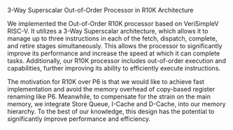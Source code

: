 3-Way Superscalar Out-of-Order Processor in R10K Architecture

We implemented the Out-of-Order R10K processor based on VeriSimpleV RISC-V. It utilizes a 3-Way Superscalar architecture, which allows it to manage up to three instructions in each of the fetch, dispatch, complete, and retire stages simultaneously. This allows the processor to significantly improve its performance and increase the speed at which it can complete tasks. Additionally, our R10K processor includes out-of-order execution and capabilities, further improving its ability to efficiently execute instructions.

The motivation for R10K over P6 is that we would like to achieve fast implementation and avoid the memory overhead of copy-based register renaming like P6. Meanwhile, to compensate for the strain on the main memory, we integrate Store Queue, I-Cache and D-Cache, into our memory hierarchy. To the best of our knowledge, this design has the potential to significantly improve performance and efficiency.
